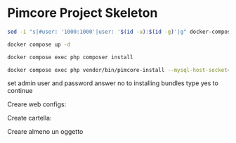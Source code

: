 # Pimcore Project Skeleton 

```bash
sed -i "s|#user: '1000:1000'|user: '$(id -u):$(id -g)'|g" docker-compose.yaml
```

```bash
docker compose up -d
```

```bash
docker compose exec php composer install 
```

```bash
docker compose exec php vendor/bin/pimcore-install --mysql-host-socket=db --mysql-username=pimcore --mysql-password=pimcore --mysql-database=pimcore
```
set admin user and password
answer no to installing bundles
type yes to continue

Creare web configs:

Create cartella:

Creare almeno un oggetto
